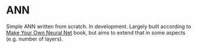# ANN

Simple ANN written from scratch. In development. Largely built according to [Make Your Own Neural Net][1] book, but aims to extend that in some aspects (e.g. number of layers).

[1]: https://github.com/makeyourownneuralnetwork/makeyourownneuralnetwork
